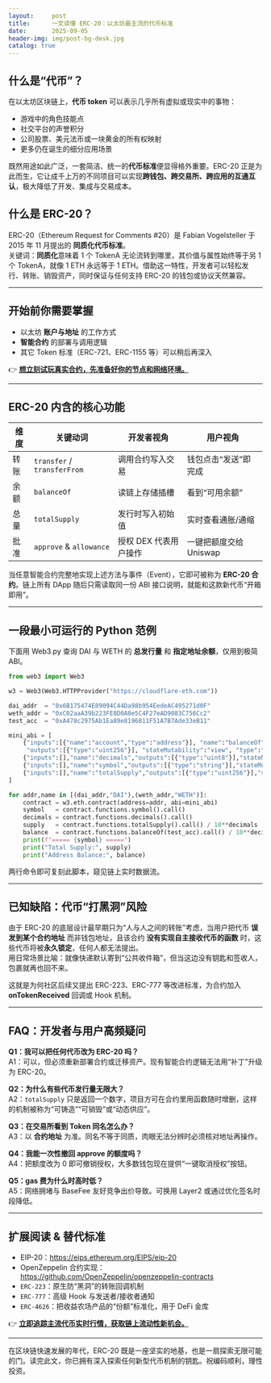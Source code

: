 ```yaml
---
layout:     post
title:      一文读懂 ERC-20：以太坊最主流的代币标准
date:       2025-09-05
header-img: img/post-bg-desk.jpg
catalog: true
---
```


## 什么是“代币”？
在以太坊区块链上，**代币 token** 可以表示几乎所有虚拟或现实中的事物：  
- 游戏中的角色技能点  
- 社交平台的声誉积分  
- 公司股票、美元法币或一块黄金的所有权映射  
- 更多仍在诞生的细分应用场景  

既然用途如此广泛，一套简洁、统一的**代币标准**便显得格外重要。ERC-20 正是为此而生，它让成千上万的不同项目可以实现**跨钱包、跨交易所、跨应用的互通互认**，极大降低了开发、集成与交易成本。

## 什么是 ERC-20？
ERC-20（Ethereum Request for Comments #20）是 Fabian Vogelsteller 于 2015 年 11 月提出的 **同质化代币标准**。  
关键词：**同质化**意味着 1 个 TokenA 无论流转到哪里，其价值与属性始终等于另 1 个 TokenA，就像 1 ETH 永远等于 1 ETH。借助这一特性，开发者可以轻松发行、转账、销毁资产，同时保证与任何支持 ERC-20 的钱包或协议天然兼容。

---

## 开始前你需要掌握
- 以太坊 **账户与地址** 的工作方式  
- **智能合约** 的部署与调用逻辑  
- 其它 Token 标准（ERC-721、ERC-1155 等）可以稍后再深入  

👉 **[想立刻试玩真实合约，先准备好你的节点和网络环境。](https://okxdog.com/)**  

---

## ERC-20 内含的核心功能

| 维度 | 关键动词 | 开发者视角 | 用户视角 |
|------|----------|------------|----------|
| 转账 | `transfer` / `transferFrom` | 调用合约写入交易 | 钱包点击“发送”即完成 |
| 余额 | `balanceOf` | 读链上存储插槽 | 看到“可用余额” |
| 总量 | `totalSupply` | 发行时写入初始值 | 实时查看通胀/通缩 |
| 批准 | `approve` & `allowance` | 授权 DEX 代表用户操作 | 一键把额度交给 Uniswap |

当任意智能合约完整地实现上述方法与事件（Event），它即可被称为 **ERC-20 合约**。链上所有 DApp 随后只需读取同一份 ABI 接口说明，就能和这款新代币“开箱即用”。

---

## 一段最小可运行的 Python 范例

下面用 Web3.py 查询 DAI 与 WETH 的 **总发行量** 和 **指定地址余额**，仅用到极简 ABI。

```python
from web3 import Web3

w3 = Web3(Web3.HTTPProvider("https://cloudflare-eth.com"))

dai_addr  = "0x6B175474E89094C44Da98b954EedeAC495271d0F"
weth_addr = "0xC02aaA39b223FE8D0A0e5C4F27eAD9083C756Cc2"
test_acc  = "0xA478c2975Ab1Ea89e8196811F51A7B7Ade33eB11"

mini_abi = [
    {"inputs":[{"name":"account","type":"address"}], "name":"balanceOf",
     "outputs":[{"type":"uint256"}], "stateMutability":"view", "type":"function"},
    {"inputs":[],"name":"decimals","outputs":[{"type":"uint8"}],"stateMutability":"view","type":"function"},
    {"inputs":[],"name":"symbol","outputs":[{"type":"string"}],"stateMutability":"view","type":"function"},
    {"inputs":[],"name":"totalSupply","outputs":[{"type":"uint256"}],"stateMutability":"view","type":"function"},
]

for addr,name in [(dai_addr,"DAI"),(weth_addr,"WETH")]:
    contract = w3.eth.contract(address=addr, abi=mini_abi)
    symbol   = contract.functions.symbol().call()
    decimals = contract.functions.decimals().call()
    supply   = contract.functions.totalSupply().call() / 10**decimals
    balance  = contract.functions.balanceOf(test_acc).call() / 10**decimals
    print(f"===== {symbol} =====")
    print("Total Supply:", supply)
    print("Address Balance:", balance)
```

两行命令即可复刻此脚本，窥见链上实时数据流。

---

## 已知缺陷：代币“打黑洞”风险

由于 ERC-20 的底层设计最早期只为“人与人之间的转账”考虑，当用户把代币 **误发到某个合约地址** 而非钱包地址，且该合约 **没有实现自主接收代币的函数** 时，这些代币将被**永久锁定**，任何人都无法提出。  
用日常场景比喻：就像快递默认寄到“公共收件箱”，但当这边没有钥匙和签收人，包裹就再也回不来。

这就是为何社区后续又提出 ERC-223、ERC-777 等改进标准，为合约加入 **onTokenReceived** 回调或 Hook 机制。

---

## FAQ：开发者与用户高频疑问

**Q1：我可以把任何代币改为 ERC-20 吗？**  
A1：可以，但必须重新部署合约或迁移资产。现有智能合约逻辑无法用“补丁”升级为 ERC-20。

**Q2：为什么有些代币发行量无限大？**  
A2：`totalSupply` 只是返回一个数字，项目方可在合约里用函数随时增删，这样的机制被称为“可铸造”“可销毁”或“动态供应”。

**Q3：在交易所看到 Token 同名怎么办？**  
A3：以 **合约地址** 为准。同名不等于同质，肉眼无法分辨时必须核对地址再操作。

**Q4：我能一次性撤回 approve 的额度吗？**  
A4：把额度改为 0 即可撤销授权，大多数钱包现在提供“一键取消授权”按钮。

**Q5：gas 费为什么时高时低？**  
A5：网络拥堵与 BaseFee 友好竞争出价导致。可换用 Layer2 或通过优化签名时段降低。

---

## 扩展阅读 & 替代标准

- EIP-20：https://eips.ethereum.org/EIPS/eip-20  
- OpenZeppelin 合约实现：https://github.com/OpenZeppelin/openzeppelin-contracts  
- `ERC-223`：原生防“黑洞”的转账回调机制  
- `ERC-777`：高级 Hook 与发送者/接收者通知  
- `ERC-4626`：把收益农场产品的“份额”标准化，用于 DeFi 金库  

👉 **[立即追踪主流代币实时行情，获取链上流动性新机会。](https://okxdog.com/)**  

---

在区块链快速发展的年代，ERC-20 既是一座坚实的地基，也是一扇探索无限可能的门。读完此文，你已拥有深入探索任何新型代币机制的钥匙。祝编码顺利，理性投资。